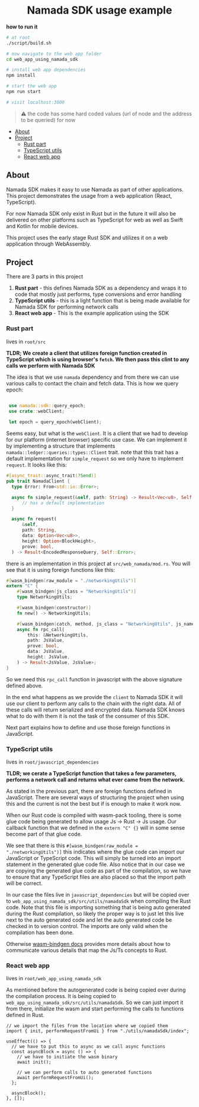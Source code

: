 <div align="center">
  <h1>Namada SDK usage example</h1>
</div>

**how to run it**

```bash
# at root
./script/build.sh

# now navigate to the web app folder
cd web_app_using_namada_sdk

# install web app dependencies
npm install

# start the web app
npm run start

# visit localhost:3000
```
> :warning: the code has some hard coded values (url of node and the address to be queried) for now 

- [About](#about)
- [Project](#project)
  - [Rust part](#rust-part)
  - [TypeScript utils](#typescript-utils)
  - [React web app](#react-web-app)


## About
Namada SDK makes it easy to use Namada as part of other applications. This project demonstrates the usage from a web application (React, TypeScript).

For now Namada SDK only exist in Rust but in the future it will also be delivered on other platforms such as TypeScript for web as well as Swift and Kotlin for mobile devices.

This project uses the early stage Rust SDK and utilizes it on a web application through WebAssembly.

## Project
There are 3 parts in this project

1. **Rust part** - this defines Namada SDK as a dependency and wraps it to code that mostly just performs, type conversions and error handling
2. **TypeScript utils** - this is a light function that is being made available for Namada SDK for performing network calls
3. **React web app** - This is the example application using the SDK

### Rust part
lives in `root/src` 

**TLDR; We create a client that utilizes foreign function created in TypeScript which is using browser's `fetch`. We then pass this clint to any calls we perform with Namada SDK**

The idea is that we use `namada` dependency and from there we can use various calls to contact the chain and fetch data. This is how we query epoch:

```rust

 use namada::sdk::query_epoch;
 use crate::webClient;
 
 let epoch = query_epoch(webClient);
```

Seems easy, but what is the `webClient`. It is a client that we had to develop for our platform (internet browser) specific use case. We can implement it by implementing a structure that implements `namada::ledger::queries::types::Client` trait. note that this trait has a default implementation for `simple_request` so we only have to implement `request`. It looks like this:

```rust
#[async_trait::async_trait(?Send)]
pub trait NamadaClient {
  type Error: From<std::io::Error>;

  async fn simple_request(&self, path: String) -> Result<Vec<u8>, Self::Error> {
      // has a default implementation
  }

  async fn request(
      &self,
      path: String,
      data: Option<Vec<u8>>,
      height: Option<BlockHeight>,
      prove: bool,
  ) -> Result<EncodedResponseQuery, Self::Error>;
```
there is an implementation in this project at `src/web_namada/mod.rs`. You will see that it is using foreign functions like this:

```rust
#[wasm_bindgen(raw_module = "./networkingUtils")]
extern "C" {
    #[wasm_bindgen(js_class = "NetworkingUtils")]
    type NetworkingUtils;

    #[wasm_bindgen(constructor)]
    fn new() -> NetworkingUtils;

    #[wasm_bindgen(catch, method, js_class = "NetworkingUtils", js_name = "rpcCall")]
    async fn rpc_call(
        this: &NetworkingUtils,
        path: JsValue,
        prove: bool,
        data: JsValue,
        height: JsValue,
    ) -> Result<JsValue, JsValue>;
}
```
So we need this `rpc_call` function in javascript with the above signature defined above.

In the end what happens as we provide the `client` to Namada SDK it will use our client to perform any calls to the chain with the right data. All of these calls will return serialized and encrypted data. Namada SDK knows what to do with them it is not the task of the consumer of this SDK.

Next part explains how to define and use those foreign functions in JavaScript.

### TypeScript utils
lives in `root/javascript_dependencies`

**TLDR; we cerate a TypeScript function that takes a few parameters, performs a network call and returns what ever came from the network.**

As stated in the previous part, there are foreign functions defined in JavaScript. There are several ways of structuring the project when using this and the current is not the best but if is enough to make it work now.

When our Rust code is compiled with wasm-pack tooling, there is some glue code being generated to allow usage Js -> Rust -> Js usage. Our callback function that we defined in the `extern "C" {}` will in some sense become part of that glue code. 

We see that there is this `#[wasm_bindgen(raw_module = "./networkingUtils")]` this indicates where the glue code can import our JavaScript or TypeScript code. This will simply be turned into an import statement in the generated glue code file. Also notice that in our case we are copying the generated glue code as part of the compilation, so we have to ensure that any TypeScript files are also placed so that the import path will be correct.

In our case the files live in `javascript_dependencies` but will be copied over to `web_app_using_namada_sdk/src/utils/namadaSdk` when compiling the Rust code. Note that this file is importing something that is being auto generated during the Rust compilation, so likely the proper way is to just let this live next to the auto generated code and let the auto generated code be checked in to version control. The imports are only valid when the compilation has been done.

Otherwise [wasm-bindgen docs](https://rustwasm.github.io/wasm-bindgen/reference/attributes/on-js-imports/index.html) provides more details about how to communicate various details that map the Js/Ts concepts to Rust.

### React web app
lives in `root/web_app_using_namada_sdk`

As mentioned before the autogenerated code is being copied over during the compilation process. It is being copied to `web_app_using_namada_sdk/src/utils/namadaSdk`. So we can just import it from there, initialize the wasm and start performing the calls to functions defined in Rust.

```tsx
// we import the files from the location where we copied them
import { init, performRequestFromUi } from "./utils/namadaSdk/index";

useEffect(() => {
  // we have to put this to async as we call async functions
  const asyncBlock = async () => {
    // we have to initiate the wasm binary
    await init();

    // we can perform calls to auto generated functions
    await performRequestFromUi();
  };

  asyncBlock();
}, []);
```